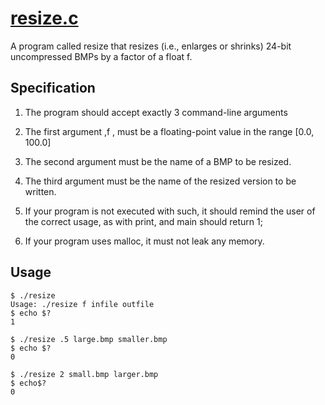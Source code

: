 # [resize.c](https://github.com/CalvinChe/CS50/blob/master/pset3/resize/resize.c)
A program called resize that resizes (i.e., enlarges or shrinks) 24-bit uncompressed BMPs by a factor of a float f.

## Specification
1. The program should accept exactly 3 command-line arguments

2. The first argument ,f , must be a floating-point value in the range [0.0, 100.0]

3. The second argument must be the name of a BMP to be resized.

4. The third argument must be the name of the resized version to be written.

5. If your program is not executed with such, it should remind the user of the correct usage, as with print, and main should return 1;

6. If your program uses malloc, it must not leak any memory.

## Usage 
```shell
$ ./resize
Usage: ./resize f infile outfile
$ echo $?
1
```
```shell
$ ./resize .5 large.bmp smaller.bmp 
$ echo $?
0
```
```shell
$ ./resize 2 small.bmp larger.bmp
$ echo$?
0
```